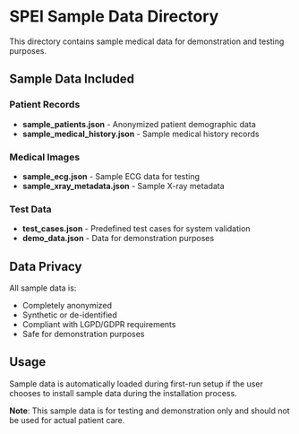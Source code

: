 # SPEI Sample Data Directory

This directory contains sample medical data for demonstration and testing purposes.

## Sample Data Included

### Patient Records
- **sample_patients.json** - Anonymized patient demographic data
- **sample_medical_history.json** - Sample medical history records

### Medical Images
- **sample_ecg.json** - Sample ECG data for testing
- **sample_xray_metadata.json** - Sample X-ray metadata

### Test Data
- **test_cases.json** - Predefined test cases for system validation
- **demo_data.json** - Data for demonstration purposes

## Data Privacy

All sample data is:
- Completely anonymized
- Synthetic or de-identified
- Compliant with LGPD/GDPR requirements
- Safe for demonstration purposes

## Usage

Sample data is automatically loaded during first-run setup if the user chooses to install sample data during the installation process.

**Note**: This sample data is for testing and demonstration only and should not be used for actual patient care.

